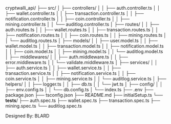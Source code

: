 cryptwalli_api/
├── src/
│   ├── controllers/
│   │   ├── auth.controller.ts
│   │   ├── wallet.controller.ts
│   │   ├── transaction.controller.ts
│   │   ├── notification.controller.ts
│   │   ├── coin.controller.ts
│   │   ├── mining.controller.ts
│   │   └── auditlog.controller.ts
│   ├── routes/
│   │   ├── auth.routes.ts
│   │   ├── wallet.routes.ts
│   │   ├── transaction.routes.ts
│   │   ├── notification.routes.ts
│   │   ├── coin.routes.ts
│   │   ├── mining.routes.ts
│   │   └── auditlog.routes.ts
│   ├── models/
│   │   ├── user.model.ts
│   │   ├── wallet.model.ts
│   │   ├── transaction.model.ts
│   │   ├── notification.model.ts
│   │   ├── coin.model.ts
│   │   ├── mining.model.ts
│   │   └── auditlog.model.ts
│   ├── middlewares/
│   │   ├── auth.middleware.ts
│   │   ├── error.middleware.ts
│   │   └── validate.middleware.ts
│   ├── services/
│   │   ├── auth.service.ts
│   │   ├── wallet.service.ts
│   │   ├── transaction.service.ts
│   │   ├── notification.service.ts
│   │   ├── coin.service.ts
│   │   ├── mining.service.ts
│   │   └── auditlog.service.ts
│   ├── helpers/
│   │   ├── logger.ts
│   │   ├── db.ts
│   │   └── jwt.ts
│   ├── config/
│   │   ├── env.config.ts
│   │   └── db.config.ts
│   └── index.ts
├── .env
├── package.json
├── tsconfig.json
├── README.md
├── initialSetup.ts
└── __tests__/
    ├── auth.spec.ts
    ├── wallet.spec.ts
    ├── transaction.spec.ts
    ├── mining.spec.ts
    └── auditlog.spec.ts



Designed By: BLARD